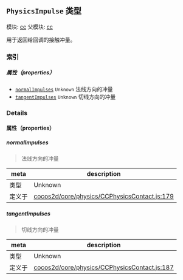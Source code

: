 ## `PhysicsImpulse` 类型



模块: [cc](../modules/cc.md)
父模块: [cc](../modules/cc.md)


用于返回给回调的接触冲量。


### 索引

##### 属性（properties）

  - [`normalImpulses`](#normalimpulses) `Unknown` 法线方向的冲量
  - [`tangentImpulses`](#tangentimpulses) `Unknown` 切线方向的冲量





### Details


#### 属性（properties）


##### normalImpulses

> 法线方向的冲量

| meta | description |
|------|-------------|
| 类型 | Unknown |
| 定义于 | [cocos2d/core/physics/CCPhysicsContact.js:179](https://github.com/cocos-creator/engine/blob/96bda88193f046d4669a2fb38a5ad968c5d6a9df/cocos2d/core/physics/CCPhysicsContact.js#L179) |



##### tangentImpulses

> 切线方向的冲量

| meta | description |
|------|-------------|
| 类型 | Unknown |
| 定义于 | [cocos2d/core/physics/CCPhysicsContact.js:187](https://github.com/cocos-creator/engine/blob/96bda88193f046d4669a2fb38a5ad968c5d6a9df/cocos2d/core/physics/CCPhysicsContact.js#L187) |






